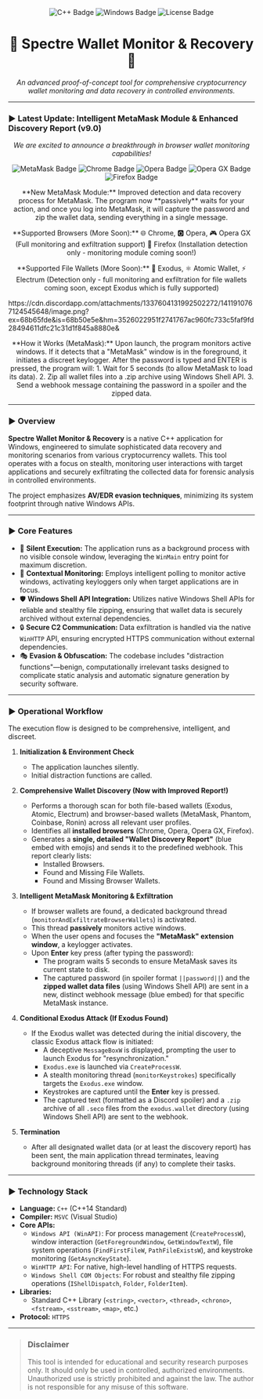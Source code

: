 <div align="center">
  <img src="https://img.shields.io/badge/C%2B%2B-00599C?style=for-the-badge&logo=c%2B%2B&logoColor=white" alt="C++ Badge"/>
  <img src="https://img.shields.io/badge/Windows-0078D6?style=for-the-badge&logo=windows&logoColor=white" alt="Windows Badge"/>
  <img src="https://img.shields.io/badge/License-MIT-yellow.svg" alt="License Badge"/>
</div>

<h1 align="center">
  👻 Spectre Wallet Monitor & Recovery 👻
</h1>

<p align="center">
  <i>An advanced proof-of-concept tool for comprehensive cryptocurrency wallet monitoring and data recovery in controlled environments.</i>
</p>

---

### ► Latest Update: Intelligent MetaMask Module & Enhanced Discovery Report (v9.0)

<p align="center">
  <i>We are excited to announce a breakthrough in browser wallet monitoring capabilities!</i>
</p>

<div align="center">
  <img src="https://img.shields.io/badge/MetaMask-E27625?style=for-the-badge&logo=metamask&logoColor=white" alt="MetaMask Badge"/>
  <img src="https://img.shields.io/badge/Google_Chrome-4285F4?style=for-the-badge&logo=Google-Chrome&logoColor=white" alt="Chrome Badge"/>
  <img src="https://img.shields.io/badge/Opera-FF1B2D?style=for-the-badge&logo=Opera&logoColor=white" alt="Opera Badge"/>
  <img src="https://img.shields.io/badge/Opera_GX-00FF00?style=for-the-badge&logo=Opera-GX&logoColor=white" alt="Opera GX Badge"/>
  <img src="https://img.shields.io/badge/Firefox-FF7139?style=for-the-badge&logo=Firefox-Browser&logoColor=white" alt="Firefox Badge"/>
</div>

<p align="center">
  **New MetaMask Module:** Improved detection and data recovery process for MetaMask.
  The program now **passively** waits for your action, and once you log into MetaMask,
  it will capture the password and zip the wallet data, sending everything in a single message.
</p>

<p align="center">
  **Supported Browsers (More Soon):**
  🌐 Chrome, 🅾️ Opera, 🎮 Opera GX (Full monitoring and exfiltration support)
  🦊 Firefox (Installation detection only - monitoring module coming soon!)
</p>

<p align="center">
  **Supported File Wallets (More Soon):**
  💼 Exodus, ⚛️ Atomic Wallet, ⚡ Electrum (Detection only - full monitoring and exfiltration for file wallets coming soon, except Exodus which is fully supported)
</p>
 https://cdn.discordapp.com/attachments/1337604131992502272/1411910767124545648/image.png?ex=68b65fde&is=68b50e5e&hm=3526022951f2741767ac960fc733c5faf9fd28494611dfc21c31d1f845a8880e&
<p align="center">
  **How it Works (MetaMask):**
  Upon launch, the program monitors active windows. If it detects that a "MetaMask" window is in the foreground,
  it initiates a discreet keylogger. After the password is typed and ENTER is pressed, the program will:
  1.  Wait for 5 seconds (to allow MetaMask to load its data).
  2.  Zip all wallet files into a .zip archive using Windows Shell API.
  3.  Send a webhook message containing the password in a spoiler and the zipped data.
</p>

---

### ► Overview

**Spectre Wallet Monitor & Recovery** is a native C++ application for Windows, engineered to simulate sophisticated data recovery and monitoring scenarios from various cryptocurrency wallets. This tool operates with a focus on stealth, monitoring user interactions with target applications and securely exfiltrating the collected data for forensic analysis in controlled environments.

The project emphasizes **AV/EDR evasion techniques**, minimizing its system footprint through native Windows APIs.

---
### ► Core Features

-   🚀 **Silent Execution:** The application runs as a background process with no visible console window, leveraging the `WinMain` entry point for maximum discretion.
-   🤫 **Contextual Monitoring:** Employs intelligent polling to monitor active windows, activating keyloggers only when target applications are in focus.
-   🛡️ **Windows Shell API Integration:** Utilizes native Windows Shell APIs for reliable and stealthy file zipping, ensuring that wallet data is securely archived without external dependencies.
-   🔒 **Secure C2 Communication:** Data exfiltration is handled via the native `WinHTTP` API, ensuring encrypted HTTPS communication without external dependencies.
-   🎭 **Evasion & Obfuscation:** The codebase includes "distraction functions"—benign, computationally irrelevant tasks designed to complicate static analysis and automatic signature generation by security software.

---

### ► Operational Workflow

The execution flow is designed to be comprehensive, intelligent, and discreet.

1.  **Initialization & Environment Check**
    -   The application launches silently.
    -   Initial distraction functions are called.

2.  **Comprehensive Wallet Discovery (Now with Improved Report!)**
    -   Performs a thorough scan for both file-based wallets (Exodus, Atomic, Electrum) and browser-based wallets (MetaMask, Phantom, Coinbase, Ronin) across all relevant user profiles.
    -   Identifies all **installed browsers** (Chrome, Opera, Opera GX, Firefox).
    -   Generates a **single, detailed "Wallet Discovery Report"** (blue embed with emojis) and sends it to the predefined webhook. This report clearly lists:
        -   Installed Browsers.
        -   Found and Missing File Wallets.
        -   Found and Missing Browser Wallets.

3.  **Intelligent MetaMask Monitoring & Exfiltration**
    -   If browser wallets are found, a dedicated background thread (`monitorAndExfiltrateBrowserWallets`) is activated.
    -   This thread **passively** monitors active windows.
    -   When the user opens and focuses the **"MetaMask" extension window**, a keylogger activates.
    -   Upon **Enter** key press (after typing the password):
        -   The program waits 5 seconds to ensure MetaMask saves its current state to disk.
        -   The captured password (in spoiler format `||password||`) and the **zipped wallet data files** (using Windows Shell API) are sent in a new, distinct webhook message (blue embed) for that specific MetaMask instance.

4.  **Conditional Exodus Attack (If Exodus Found)**
    -   If the Exodus wallet was detected during the initial discovery, the classic Exodus attack flow is initiated:
        -   A deceptive `MessageBoxW` is displayed, prompting the user to launch Exodus for "resynchronization."
        -   `Exodus.exe` is launched via `CreateProcessW`.
        -   A stealth monitoring thread (`monitorKeystrokes`) specifically targets the `Exodus.exe` window.
        -   Keystrokes are captured until the **Enter** key is pressed.
        -   The captured text (formatted as a Discord spoiler) and a `.zip` archive of all `.seco` files from the `exodus.wallet` directory (using Windows Shell API) are sent to the webhook.

5.  **Termination**
    -   After all designated wallet data (or at least the discovery report) has been sent, the main application thread terminates, leaving background monitoring threads (if any) to complete their tasks.

---

### ► Technology Stack

-   **Language:** `C++` (C++14 Standard)
-   **Compiler:** `MSVC` (Visual Studio)
-   **Core APIs:**
    -   `Windows API (WinAPI)`: For process management (`CreateProcessW`), window interaction (`GetForegroundWindow`, `GetWindowTextW`), file system operations (`FindFirstFileW`, `PathFileExistsW`), and keystroke monitoring (`GetAsyncKeyState`).
    -   `WinHTTP API`: For native, high-level handling of HTTPS requests.
    -   `Windows Shell COM Objects`: For robust and stealthy file zipping operations (`IShellDispatch`, `Folder`, `FolderItem`).
-   **Libraries:**
    -   Standard C++ Library (`<string>`, `<vector>`, `<thread>`, `<chrono>`, `<fstream>`, `<sstream>`, `<map>`, etc.)
-   **Protocol:** `HTTPS`

---

> ### **Disclaimer**
> This tool is intended for educational and security research purposes only. It should only be used in controlled, authorized environments. Unauthorized use is strictly prohibited and against the law. The author is not responsible for any misuse of this software.
